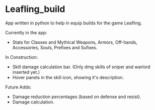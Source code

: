 # Leafling_build
App written in python to help in equip builds for the game Leafling. 

Currently in the app:
  - Stats for Classes and Mythical Weapons, Armors, Off-hands, Accessories, Souls, Prefixes and Sufixes.

In Construction: 
  - Skill damage calculation bar. (Only dmg skills of sniper and warlord inserted yet.) 
  - Hover panels in the skill icon, showing it's description.

Future Adds:
  - Damage reduction percentages (based on defense and resist). 
  - Damage calculation. 

